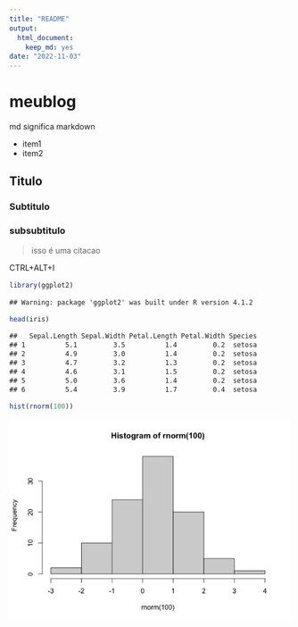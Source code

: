 ```yaml
---
title: "README"
output: 
  html_document: 
    keep_md: yes
date: "2022-11-03"
---
```


# meublog

md significa markdown

- item1
- item2

## Titulo 

### Subtitulo

### subsubtitulo

> isso é uma citacao

CTRL+ALT+I


```r
library(ggplot2)
```

```
## Warning: package 'ggplot2' was built under R version 4.1.2
```

```r
head(iris)
```

```
##   Sepal.Length Sepal.Width Petal.Length Petal.Width Species
## 1          5.1         3.5          1.4         0.2  setosa
## 2          4.9         3.0          1.4         0.2  setosa
## 3          4.7         3.2          1.3         0.2  setosa
## 4          4.6         3.1          1.5         0.2  setosa
## 5          5.0         3.6          1.4         0.2  setosa
## 6          5.4         3.9          1.7         0.4  setosa
```




```r
hist(rnorm(100))
```

![](README_files/figure-html/unnamed-chunk-2-1.png)<!-- -->

